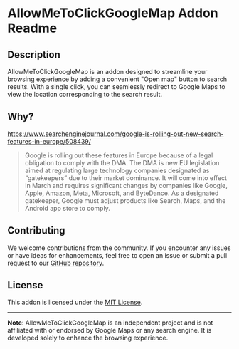 # AllowMeToClickGoogleMap Addon Readme

## Description
AllowMeToClickGoogleMap is an addon designed to streamline your browsing experience by adding a convenient "Open map" button to search results. With a single click, you can seamlessly redirect to Google Maps to view the location corresponding to the search result.

## Why?
https://www.searchenginejournal.com/google-is-rolling-out-new-search-features-in-europe/508439/

> Google is rolling out these features in Europe because of a legal obligation to comply with the DMA.
> The DMA is new EU legislation aimed at regulating large technology companies designated as “gatekeepers” due to their market dominance.
> It will come into effect in March and requires significant changes by companies like Google, Apple, Amazon, Meta, Microsoft, and ByteDance.
> As a designated gatekeeper, Google must adjust products like Search, Maps, and the Android app store to comply.

## Contributing
We welcome contributions from the community. If you encounter any issues or have ideas for enhancements, feel free to open an issue or submit a pull request to our [GitHub repository](https://github.com/Mijalski/AllowMeToClickGoogleMap).

## License
This addon is licensed under the [MIT License](LICENSE).

---

**Note**: AllowMeToClickGoogleMap is an independent project and is not affiliated with or endorsed by Google Maps or any search engine. It is developed solely to enhance the browsing experience.
